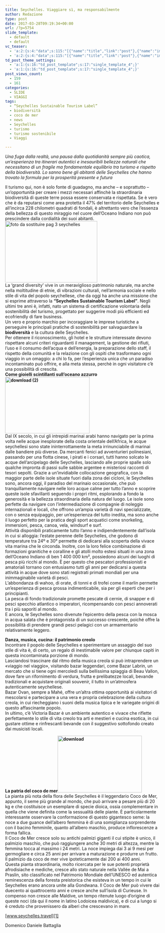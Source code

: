 ```yaml
---
title: Seychelles. Viaggiare sì, ma responsabilmente
author: Redazione
type: post
date: 2017-03-28T09:19:34+00:00
url: /?p=5754
slide_template:
  - default
  - default
vc_teaser:
  - 'a:2:{s:4:"data";s:115:"[{"name":"title","link":"post"},{"name":"image","image":"featured","link":"none"},{"name":"text","mode":"excerpt"}]";s:7:"bgcolor";s:0:"";}'
  - 'a:2:{s:4:"data";s:115:"[{"name":"title","link":"post"},{"name":"image","image":"featured","link":"none"},{"name":"text","mode":"excerpt"}]";s:7:"bgcolor";s:0:"";}'
td_post_theme_settings:
  - 'a:1:{s:16:"td_post_template";s:17:"single_template_4";}'
  - 'a:1:{s:16:"td_post_template";s:17:"single_template_4";}'
post_views_count:
  - 159
  - 161
categories:
  - SLIDE
  - VIAGGI
tags:
  - “Seychelles Sustainable Tourism Label”
  - biodiversità
  - coco de mer
  - news
  - Seychelles
  - turismo
  - turismo sostenibile
  - Viaggi

---
```

_Una fuga dalla realtà, una pausa dalla quotidianità sempre più caotica, un&#8217;esperienza tra itinerari autentici e inesauribili bellezze naturali che necessitano di un fragile ma fondamentale equilibrio tra turismo e rispetto della biodiversità. Lo sanno bene gli abitanti delle Seychelles che hanno trovato la formula per la prosperità presente e futura_

Il turismo qui, non è solo fonte di guadagno, ma anche &#8211; e soprattutto &#8211; un&#8217;opportunità per creare i mezzi necessari affinchè la straordinaria biodiversità di queste terre possa essere conservata e rispettata. Se è vero che è da reputarsi come area protetta il 47% del territorio delle Seychelles e all&#8217;incirca 228 chilometri quadrati di fondali, è altrettanto vero che l&#8217;essenza della bellezza di questo miraggio nel cuore dell&#8217;Oceano Indiano non può prescindere dalla cordialità dei suoi abitanti. <img decoding="async" loading="lazy" class="size-medium wp-image-5755 alignleft" src="https://progressonline.it/wp-content/uploads/2017/03/foto-da-sostituire-pag-3-seychelles-300x199.jpg" alt="foto da sostituire pag 3 seychelles" width="300" height="199" />  
La ‘grand diversity’ vive in un meraviglioso patrimonio naturale, ma anche nella moltitudine di etnie, di vibrazioni culturali, nell&#8217;armonia sociale e nello stile di vita del popolo seychellese, che da oggi ha anche una missione che si esprime attraverso la **“Seychelles Sustainable Tourism Label”**. Negli ultimi tre anni è, infatti, nato un sistema di certificazione volontaria della sostenibilità del turismo, progettato per suggerire modi più efficienti ed ecofriendly di fare business.  
Un vero e proprio marchio per incoraggiare le imprese turistiche a perseguire le principali pratiche di sostenibilità per salvaguardare la **biodiversità** e la cultura delle Seychelles.  
Per ottenere il riconoscimento, gli hotel e le strutture interessate devono rispettare alcuni criteri riguardanti il management, la gestione dei rifiuti, l’uso e il consumo dell’acqua e dell’energia, la preparazione dello staff, il rispetto della comunità e la relazione con gli ospiti che trasformano ogni viaggio in un omaggio: a chi lo fa, per l&#8217;esperienza unica che un paradiso incontaminato può offrire, e alla meta stessa, perchè in ogni visitatore c&#8217;è una possibilità di crescita.  
**Come gioielli scintillanti sull’oceano azzurro<img decoding="async" loading="lazy" class="size-full wp-image-5756 alignright" src="https://progressonline.it/wp-content/uploads/2017/03/download-2-1.jpg" alt="download (2)" width="275" height="183" />**  
Dal IX secolo, in cui gli intrepidi marinai arabi hanno navigato per la prima volta nelle acque inesplorate della costa orientale dell’Africa, le acque seychellesi sono state ininterrottamente la meta irrinunciabile di marinai dalle bandiere più diverse. Da mercanti fenici ad avventurieri polinesiani, passando per una flotta cinese, i pirati e i corsari, tutti hanno solcato le acque dell’arcipelago delle Seychelles, lasciando alle proprie spalle solo qualche impronta di passi sulle sabbie argentee e misteriosi racconti di tesori sepolti. Grazie a un&#8217;invidiabile collocazione geografica, con la maggior parte delle isole situate fuori dalla zona dei cicloni, le Seychelles sono, ancora oggi, il paradiso del marinaio occasionale, che può tranquillamente navigare nelle loro acque calme per tutto l’anno e scoprire queste isole sfavillanti seguendo i propri ritmi, esplorando a fondo la generosità e la bellezza straordinaria della natura del luogo. Le isole sono perfette da navigare con l’intermediazione di compagnie di noleggio internazionali e locali, che offrono un&#8217;ampia varietà di navi specializzate, con o senza equipaggio, per un’esperienza del tutto inedita, ma sono anche il luogo perfetto per la pratica degli sport acquatici come snorkeling, immersioni, pesca, canoa, vela, windsurf e surf.  
Attività disponibili praticamente tutto l&#8217;anno e indipendentemente dall’isola in cui si alloggia: l&#8217;estate perenne delle Seychelles, che godono di temperature tra 24º e 30° permette di dedicarsi alla scoperta della vivace vita marina che le circonda. Inoltre, con la loro felice combinazione di formazioni granitiche e coralline e gli atolli molto estesi situati in una zona dell’Oceano Indiano di ben 1 400 000 km², possiedono alcuni dei luoghi di pesca più ricchi al mondo. È per questo che pescatori professionisti e amatoriali tornano con entusiasmo tutti gli anni per dedicarsi a questa attività in acque dove sono stati registrati primati mondiali per una inimmaginabile varietà di pesci.  
L’abbondanza di wahoo, di orate, di tonni e di trofei come il marlin permette un’esperienza di pesca grossa indimenticabile, sia per gli esperti che per i principianti.  
La pesca di fondo tradizionale promette pescate di cernie, di snapper e di pesci specchio atlantico o imperatori, ricompensando con pesci annoverati tra i più saporiti al mondo.  
E ancora, le Seychelles sono divenute l’epicentro della pesca con la mosca in acqua salata che è protagonista di un successo crescente, poiché offre la possibilità di prendere grandi pesci pelagici con un armamentario relativamente leggero.

**Danza, musica, cucina: il patrimonio creolo**  
Incontrare il popolo delle Seychelles e sperimentare un assaggio del suo stile di vita è, di certo, un regalo di inestimabile valore per chiunque capiti in questa incontaminata porzione di mondo.  
Lasciandosi trascinare dal ritmo della musica creola si può intraprendere un «viaggio nel viaggio», visitando bazar leggendari, come Bazar Labrin, un mercato che si tiene ogni mercoledì sulla bellissima spiaggia di Beau Vallon, dove fare un rifornimento di verdura, frutta e prelibatezze locali, bevande tradizionali e acquistare originali souvenir, il tutto in un&#8217;atmosfera autenticamente seychellese.  
Bazar Ovan, sempre a Mahé, offre un&#8217;altra ottima opportunità ai visitatori di mescolarsi e partecipare a una vera e propria celebrazione della cultura creola, in cui riecheggiano i suoni della musica tipica e le variegate origini di questo affascinante popolo.  
In ultimo, c&#8217;è Victoria Bazar è un ambiente autentico e vivace che riflette perfettamente lo stile di vita creolo tra arti e mestieri e cucina esotica, in cui gustare ottime e rinfrescanti bevande con il suggestivo sottofondo creato dai musicisti locali.

**La patria del coco de mer<img decoding="async" loading="lazy" class="size-full wp-image-5757 alignright" src="https://progressonline.it/wp-content/uploads/2017/03/download-3.jpg" alt="download" width="274" height="184" />**  
La pianta più nota della flora delle Seychelles è il leggendario Coco de Mer, appunto, il seme più grande al mondo, che può arrivare a pesare più di 20 kg e che costituisce un esemplare di specie dioica, ossia complementare in quella che viene definita come la sessualità delle piante. È particolarmente interessante osservare la conformazione di questo gigantesco seme: la noce a due guance dell’albero femmina è di una somiglianza sorprendente con il bacino femminile, quanto all’albero maschio, produce inflorescenze a forma fallica.  
Il Coco de Mer cresce solo su antichi palmizi giganti il cui stipite è unico, il palmizio maschio, che può raggiungere anche 30 metri di altezza, mentre la femmina tocca al massimo i 24 metri. La noce impiega dai 3 ai 9 mesi per germogliare e circa 25 anni per arrivare a maturazione e produrre un frutto. Il palmizio da coco de mer vive ipoteticamente dai 200 ai 400 anni.  
Questa pianta straordinaria, molto ricercata per le sue potenti proprietà afrodisiache e mediche, cresce allo stato naturale nella Vallée de Mai a Praslin, sito classificato nel Patrimonio Mondiale dell’UNESCO ed autentica reminescenza della foresta preistorica che esisteva in un tempo in cui le Seychelles erano ancora unite alla Gondwana. Il Coco de Mer può vivere dai duecento ai quattrocento anni e cresce anche sull’isola di Curieuse. In compenso non cresce alle Maldive, un tempo ritenute luogo d’origine di queste noci (da qui il nome in latino Lodoicea maldivica), e di cui a lungo si è creduto che provenissero da alberi che crescevano in mare.

[www.seychelles.travel][1]

Domenico Daniele Battaglia

 [1]: https://www.seychelles.travel